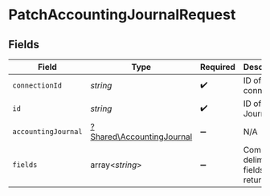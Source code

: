 # PatchAccountingJournalRequest


## Fields

| Field                                                                 | Type                                                                  | Required                                                              | Description                                                           |
| --------------------------------------------------------------------- | --------------------------------------------------------------------- | --------------------------------------------------------------------- | --------------------------------------------------------------------- |
| `connectionId`                                                        | *string*                                                              | :heavy_check_mark:                                                    | ID of the connection                                                  |
| `id`                                                                  | *string*                                                              | :heavy_check_mark:                                                    | ID of the Journal                                                     |
| `accountingJournal`                                                   | [?Shared\AccountingJournal](../../Models/Shared/AccountingJournal.md) | :heavy_minus_sign:                                                    | N/A                                                                   |
| `fields`                                                              | array<*string*>                                                       | :heavy_minus_sign:                                                    | Comma-delimited fields to return                                      |